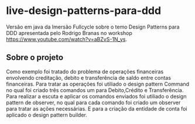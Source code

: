 # live-design-patterns-para-ddd
Versão em java da Imersão Fullcycle sobre o temo Design Patterns para DDD  apresentada pelo Rodrigo Branas no  workshop https://www.youtube.com/watch?v=aBZvS-1N_ys.

## Sobre o projeto

Como exemplo foi tratado do problema de operações financeiras envolvendo creditação, debito e transferência de saldo entre contas financeiras.
Para tratar as operações foi utiliado o design pattern Command no qual foi criado três comandos  um para Debito,Crédito e Transferência. Para realizar a escuta e aplicar os  comandos enviados foi utiliado o design pattern de observer, no qual para cada comando foi criado um observer para tratar as ações necessárias. E para a criação da entidade de conta foi aplicado o design pattern builder.
